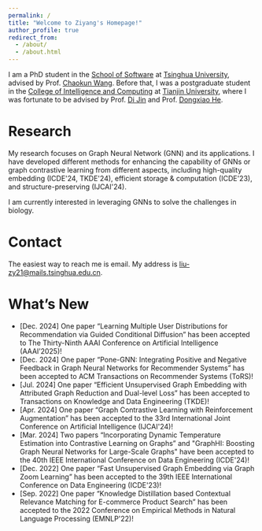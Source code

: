 ```yaml
---
permalink: /
title: "Welcome to Ziyang's Homepage!"
author_profile: true
redirect_from: 
  - /about/
  - /about.html
---
```


I am a PhD student in the [School of Software](https://www.thss.tsinghua.edu.cn/) at [Tsinghua University](https://www.tsinghua.edu.cn/), advised by Prof. [Chaokun Wang](https://wangchaokun.github.io/index.html). Before that, I was a postgraduate student in the [College of Intelligence and Computing](https://cic.tju.edu.cn/) at [Tianjin University](https://www.tju.edu.cn/), where I was fortunate to be advised by Prof. [Di Jin](https://cic.tju.edu.cn/faculty/jindi/index.htm) and Prof. [Dongxiao He](https://cic.tju.edu.cn/faculty/hedongxiao/index.htm).

Research
======
My research focuses on Graph Neural Network (GNN) and its applications. I have developed different methods for enhancing the capability of GNNs or graph contrastive learning from different aspects, including high-quality embedding (ICDE'24, TKDE'24), efficient storage & computation (ICDE'23), and structure-preserving (IJCAI'24).

I am currently interested in leveraging GNNs to solve the challenges in biology.

Contact
======
The easiest way to reach me is email. My address is liu-zy21@mails.tsinghua.edu.cn.

What’s New
======
* [Dec. 2024] One paper “Learning Multiple User Distributions for Recommendation via Guided Conditional Diffusion” has been accepted to The Thirty-Ninth AAAI Conference on Artificial Intelligence (AAAI’2025)!
* [Dec. 2024] One paper “Pone-GNN: Integrating Positive and Negative Feedback in Graph Neural Networks for Recommender Systems” has been accepted to ACM Transactions on Recommender Systems (ToRS)!
* [Jul. 2024] One paper “Efficient Unsupervised Graph Embedding with Attributed Graph Reduction and Dual-level Loss” has been accepted to Transactions on Knowledge and Data Engineering (TKDE)!
* [Apr. 2024] One paper “Graph Contrastive Learning with Reinforcement Augmentation” has been accepted to the 33rd International Joint Conference on Artificial Intelligence (IJCAI'24)!
* [Mar. 2024] Two papers “Incorporating Dynamic Temperature Estimation into Contrastive Learning on Graphs” and "GraphHI: Boosting Graph Neural Networks for Large-Scale Graphs" have been accepted to the 40th IEEE International Conference on Data Engineering (ICDE'24)!
* [Dec. 2022] One paper “Fast Unsupervised Graph Embedding via Graph Zoom Learning” has been accepted to the 39th IEEE International Conference on Data Engineering (ICDE'23)!
* [Sep. 2022] One paper “Knowledge Distillation based Contextual Relevance Matching for E-commerce Product Search” has been accepted to the 2022 Conference on Empirical Methods in Natural Language Processing (EMNLP'22)!

